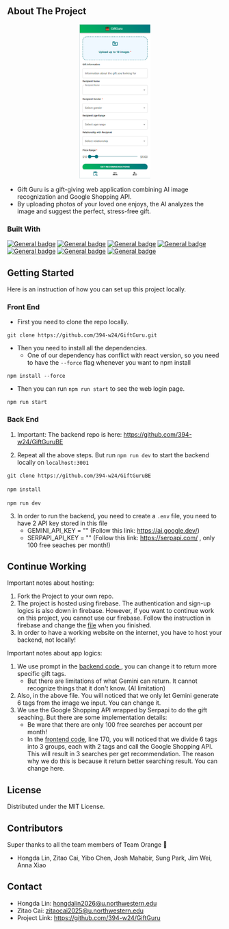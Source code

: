 <!--
*** Thanks for checking out the Best-README-Template. If you have a suggestion
*** that would make this better, please fork the repo and create a pull request
*** or simply open an issue with the tag "enhancement".
*** Don't forget to give the project a star!
*** Thanks again! Now go create something AMAZING! :D
-->

<!-- ABOUT THE PROJECT -->

## About The Project

<p align="center" width="100%">
 <img width="33%" src="https://raw.githubusercontent.com/Hongda-OSU/PicGo-2.3.1/master/img183237.png" />
</p>

- Gift Guru is a gift-giving web application combining AI image recognization and Google Shopping API. 
- By uploading photos of your loved one enjoys, the AI analyzes the image and suggest the perfect, stress-free gift. 

### Built With

[![General badge](https://img.shields.io/badge/react-%2320232a.svg?style=for-the-badge&logo=react&logoColor=%2361DAFB)](https://shields.io/) [![General badge](https://img.shields.io/badge/HTML5-E34F26?style=for-the-badge&logo=html5&logoColor=white)](https://shields.io/) [![General badge](https://img.shields.io/badge/CSS3-1572B6?style=for-the-badge&logo=css3&logoColor=white)](https://shields.io/) [![General badge](https://img.shields.io/badge/JavaScript-F7DF1E?style=for-the-badge&logo=javascript&logoColor=black)](https://shields.io/) [![General badge](https://img.shields.io/badge/materialui-%230081CB.svg?style=for-the-badge&logo=material-ui&logoColor=white)](https://shields.io/) [![General badge](https://img.shields.io/badge/AWS-%23FF9900.svg?style=for-the-badge&logo=amazon-aws&logoColor=white)](https://shields.io/) [![General badge](https://img.shields.io/badge/firebase-%23039BE5.svg?style=for-the-badge&logo=firebase)](https://shields.io/)

<!-- GETTING STARTED -->

## Getting Started

Here is an instruction of how you can set up this project locally.

### Front End

- First you need to clone the repo locally.

```
git clone https://github.com/394-w24/GiftGuru.git
```

- Then you need to install all the dependencies.
  - One of our dependency has conflict with react version, so you need to have the `--force` flag whenever you want to npm install

```
npm install --force
```

- Then you can run `npm run start` to see the web login page.

```
npm run start
```

### Back End

1. Important: The backend repo is here: https://github.com/394-w24/GiftGuruBE
   
2. Repeat all the above steps. But run `npm run dev` to start the backend locally on `localhost:3001`

```
git clone https://github.com/394-w24/GiftGuruBE

npm install

npm run dev
```

3. In order to run the backend, you need to create a `.env` file, you need to have 2 API key stored in this file
   - GEMINI_API_KEY = "" (Follow this link: https://ai.google.dev/) 
   - SERPAPI_API_KEY = "" (Follow this link: https://serpapi.com/ , only 100 free seaches per month!) 

<!-- USAGE EXAMPLES -->

## Continue Working

Important notes about hosting:

1. Fork the Project to your own repo.
2. The project is hosted using firebase. The authentication and sign-up logics is also down in firebase. However, if you want to continue work on this project, you cannot use our firebase. Follow the instruction in firebase and change the [file](https://github.com/394-w24/GiftGuru/blob/master/utilities/firebase.js) when you finished.
3. In order to have a working website on the internet, you have to host your backend, not locally! 


Important notes about app logics:

1. We use prompt in the [backend code ](https://github.com/394-w24/GiftGuruBE/blob/main/routes/gemini.js), you can change it to return more specific gift tags.
   - But there are limitations of what Gemini can return. It cannot recognize things that it don't know. (AI limitation)
2. Also, in the above file. You will noticed that we only let Gemini generate 6 tags from the image we input. You can change it.
3. We use the Google Shopping API wrapped by Serpapi to do the gift seaching. But there are some implementation details:
   - Be ware that there are only 100 free searches per account per month!
   - In the [frontend code](https://github.com/394-w24/GiftGuru/blob/master/src/components/homePage/homePage.jsx), line 170, you will noticed that we divide 6 tags into 3 groups, each with 2 tags and call the Google Shopping API. This will result in 3 searches per get recommendation. The reason why we do this is because it return better searching result. You can change here.
   
<!-- ISSUES -->

<!-- ## Known Issues

That's something we should have done, but I won't consider it as a bug. 
No need to clarify any bug for this moment.

1. The Homepage cannot save the local images uploaded, when you go back from the Recommendation page. -->

<!-- LICENSE -->

## License

Distributed under the MIT License.

<!-- CONTRIBUTORS -->

## Contributors

Super thanks to all the team members of Team Orange 💖
  - Hongda Lin, Zitao Cai, Yibo Chen, Josh Mahabir, Sung Park, Jim Wei, Anna Xiao

<!-- CONTACT -->

## Contact

- Hongda Lin: hongdalin2026@u.northwestern.edu
- Zitao Cai: zitaocai2025@u.northwestern.edu
- Project Link: https://github.com/394-w24/GiftGuru
